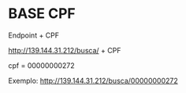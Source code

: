# BASE CPF

Endpoint + CPF

http://139.144.31.212/busca/ + CPF

cpf = 00000000272

Exemplo: http://139.144.31.212/busca/00000000272
